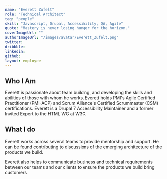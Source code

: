 ```yaml
---
name: "Everett Zufelt"
role: "Technical Architect"
tag: "people"
skill: "Javascript, Drupal, Accessibility, QA, Agile"
quote: "Mastery is never losing hunger for the horizon."
coverImageUrl: ""
authorImageUrl: "/images/avatar/Everett_Zufelt.png"
twitter:
dribbble: 
linkedin:
github:
layout: employee
---
```


## Who I Am

Everett is passionate about team building, and developing the skills and abilities of those with whom he works. Everett holds PMI's Agile Certified Practitioner (PMI-ACP) and Scrum Alliance's Certified Scrummaster (CSM) certifications. Everett is a Drupal 7 Accessibility Maintainer and a former Invited Expert to the HTML WG at W3C.

## What I do

Everett works across several teams to provide mentorship and support. He can be found contributing to discussions of the emerging architecture of the products we build.

Everett also helps to communicate business and technical requirements between our teams and our clients to ensure the products we build bring customers
